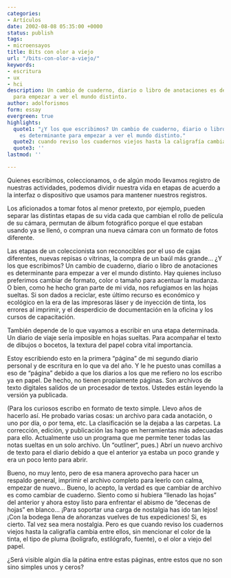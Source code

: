 ```yaml
---
categories:
- Artículos
date: 2002-08-08 05:35:00 +0000
status: publish
tags:
- microensayos
title: Bits con olor a viejo
url: "/bits-con-olor-a-viejo/"
keywords:
- escritura
- ux
- hci
description: Un cambio de cuaderno, diario o libro de anotaciones es determinante
  para empezar a ver el mundo distinto.
author: adolforismos
form: essay
evergreen: true
highlights:
  quote1: "¿Y los que escribimos? Un cambio de cuaderno, diario o libro de anotaciones
    es determinante para empezar a ver el mundo distinto."
  quote2: cuando reviso los cuadernos viejos hasta la caligrafía cambia entre ellos
  quote3: ''
lastmod: ''

---
```

Quienes escribimos, coleccionamos, o de algún modo llevamos registro de nuestras actividades, podemos dividir nuestra vida en etapas de acuerdo a la interfaz o dispositivo que usamos para mantener nuestros registros.

Los aficionados a tomar fotos al menor pretexto, por ejemplo, pueden separar las distintas etapas de su vida cada que cambian el rollo de película de su cámara, permutan de álbum fotográfico porque el que estaban usando ya se llenó, o compran una nueva cámara con un formato de fotos diferente.

Las etapas de un coleccionista son reconocibles por el uso de cajas diferentes, nuevas repisas o vitrinas, la compra de un baúl más grande…
¿Y los que escribimos? Un cambio de cuaderno, diario o libro de anotaciones es determinante para empezar a ver el mundo distinto. Hay quienes incluso preferimos cambiar de formato, color o tamaño para acentuar la mudanza. O bien, como he hecho gran parte de mi vida, nos refugiamos en las hojas sueltas. Si son dados a reciclar, este último recurso es económico y ecológico en la era de las impresoras láser y de inyección de tinta, los errores al imprimir, y el desperdicio de documentación en la oficina y los cursos de capacitación.

También depende de lo que vayamos a escribir en una etapa determinada. Un diario de viaje sería imposible en hojas sueltas. Para acompañar el texto de dibujos o bocetos, la textura del papel cobra vital importancia.

Estoy escribiendo esto en la primera “página” de mi segundo diario personal y de escritura en lo que va del año. Y le he puesto unas comillas a eso de “página” debido a que los diarios a los que me refiero no los escribo ya en papel. De hecho, no tienen propiamente páginas. Son archivos de texto digitales salidos de un procesador de textos. Ustedes están leyendo la versión ya publicada.

\(Para los curiosos escribo en formato de texto simple. Llevo años de hacerlo así. He probado varias cosas: un archivo para cada anotación, o uno por día, o por tema, etc. La clasificación se la dejaba a las carpetas. La corrección, edición, y publicación las hago en herramientas más adecuadas para ello. Actualmente uso un programa que me permite tener todas las notas sueltas en un solo archivo. Un “outliner“, pues.)
Abrí un nuevo archivo de texto para el diario debido a que el anterior ya estaba un poco grande y era un poco lento para abrir.

Bueno, no muy lento, pero de esa manera aprovecho para hacer un respaldo general, imprimir el archivo completo para leerlo con calma, empezar de nuevo…
Bueno, lo acepto, la verdad es que cambiar de archivo es como cambiar de cuaderno. Siento como si hubiera “llenado las hojas” del anterior y ahora estoy listo para enfrentar el abismo de “decenas de hojas” en blanco…
¡Para soportar una carga de nostalgia has ido tan lejos! ¡Con la bodega llena de añoranzas vuelves de tus expediciones!
Si, es cierto. Tal vez sea mera nostalgia. Pero es que cuando reviso los cuadernos viejos hasta la caligrafía cambia entre ellos, sin mencionar el color de la tinta, el tipo de pluma (bolígrafo, estilógrafo, fuente), o el olor a viejo del papel.

¿Será visible algún día la pátina entre estas páginas, entre estos que no son sino simples unos y ceros?
